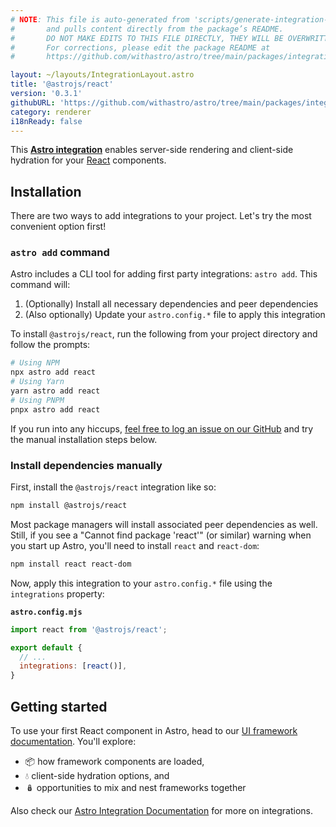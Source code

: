 ```yaml
---
# NOTE: This file is auto-generated from 'scripts/generate-integration-pages.ts'
#       and pulls content directly from the package’s README.
#       DO NOT MAKE EDITS TO THIS FILE DIRECTLY, THEY WILL BE OVERWRITTEN!
#       For corrections, please edit the package README at
#       https://github.com/withastro/astro/tree/main/packages/integrations/react/

layout: ~/layouts/IntegrationLayout.astro
title: '@astrojs/react'
version: '0.3.1'
githubURL: 'https://github.com/withastro/astro/tree/main/packages/integrations/react/'
category: renderer
i18nReady: false
---
```


This **[Astro integration][astro-integration]** enables server-side rendering and client-side hydration for your [React](https://reactjs.org/) components.

## Installation

There are two ways to add integrations to your project. Let's try the most convenient option first!

### `astro add` command

Astro includes a CLI tool for adding first party integrations: `astro add`. This command will:

1.  (Optionally) Install all necessary dependencies and peer dependencies
2.  (Also optionally) Update your `astro.config.*` file to apply this integration

To install `@astrojs/react`, run the following from your project directory and follow the prompts:

```sh
# Using NPM
npx astro add react
# Using Yarn
yarn astro add react
# Using PNPM
pnpx astro add react
```

If you run into any hiccups, [feel free to log an issue on our GitHub](https://github.com/withastro/astro/issues) and try the manual installation steps below.

### Install dependencies manually

First, install the `@astrojs/react` integration like so:

```sh
npm install @astrojs/react
```

Most package managers will install associated peer dependencies as well. Still, if you see a "Cannot find package 'react'" (or similar) warning when you start up Astro, you'll need to install `react` and `react-dom`:

```sh
npm install react react-dom
```

Now, apply this integration to your `astro.config.*` file using the `integrations` property:

**`astro.config.mjs`**

```js
import react from '@astrojs/react';

export default {
  // ...
  integrations: [react()],
}
```

## Getting started

To use your first React component in Astro, head to our [UI framework documentation][astro-ui-frameworks]. You'll explore:

*   📦 how framework components are loaded,
*   💧 client-side hydration options, and
*   🪆 opportunities to mix and nest frameworks together

Also check our [Astro Integration Documentation][astro-integration] for more on integrations.

[astro-integration]: /en/guides/integrations-guide/

[astro-ui-frameworks]: /en/core-concepts/framework-components/
